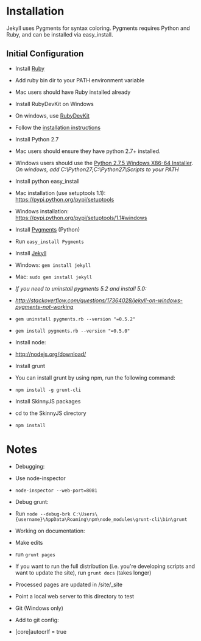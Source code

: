 # Installation
Jekyll uses Pygments for syntax coloring.  Pygments requires Python and Ruby, and can be installed via easy_install.
## Initial Configuration

* Install [Ruby](http://rubyinstaller.org/downloads/)
 * Add ruby bin dir to your PATH environment variable
 * Mac users should have Ruby installed already

* Install RubyDevKit on Windows
 * On windows, use [RubyDevKit](http://rubyinstaller.org/downloads/)
 * Follow the [installation instructions](https://github.com/oneclick/rubyinstaller/wiki/Development-Kit) 


* Install Python 2.7
 * Mac users should ensure they have python 2.7+ installed.
 * Windows users should use the [Python 2.7.5 Windows X86-64 Installer](http://www.python.org/getit/). *On windows, add C:\Python27;C:\Python27\Scripts to your PATH*


*  Install python easy_install
 * Mac installation (use setuptools 1.1): https://pypi.python.org/pypi/setuptools
 * Windows installation: https://pypi.python.org/pypi/setuptools/1.1#windows


* Install [Pygments](http://pygments.org/download/) (Python)
 * Run  ```easy_install Pygments```

* Install [Jekyll](http://jekyllrb.com/docs/installation/)
 * Windows: ```gem install jekyll```
 * Mac: ```sudo gem install jekyll```
 * _If you need to uninstall pygments 5.2 and install 5.0:_
 * *http://stackoverflow.com/questions/17364028/jekyll-on-windows-pygments-not-working*
 * ```gem uninstall pygments.rb --version "=0.5.2"```
 * ```gem install pygments.rb --version "=0.5.0"```

* Install node:
 * http://nodejs.org/download/

* Install grunt
 * You can install grunt by using npm, run the following command: 
 * ```npm install -g grunt-cli```

* Install SkinnyJS packages
 * cd to the SkinnyJS directory
 * ```npm install```

# Notes
* Debugging:
 * Use node-inspector
 * ```node-inspector --web-port=8081```

* Debug grunt: 
 * Run ```node --debug-brk C:\Users\{username}\AppData\Roaming\npm\node_modules\grunt-cli\bin\grunt```

* Working on documentation:
 * Make edits
 * run ```grunt pages```
 * If you want to run the full distribution (i.e. you're developing scripts and want to update the site), run ```grunt docs``` (takes longer)
 * Processed pages are updated in /site/_site
 * Point a local web server to this directory to test

* Git (Windows only)
 * Add to git config: 
 * [core]autocrlf = true
